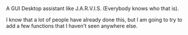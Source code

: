 A GUI Desktop assistant like J.A.R.V.I.S. (Everybody knows who that is).

I know that a lot of people have already done this, but I am going to try to add a few functions that I haven't seen anywhere else.

